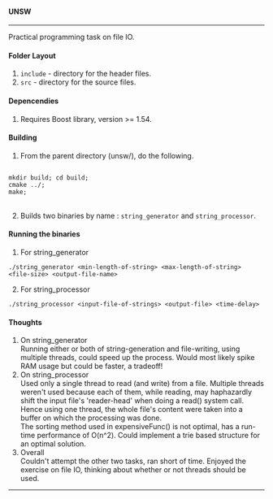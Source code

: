 #### UNSW 

---

Practical programming task on file IO.


#### Folder Layout
1. `include` - directory for the header files.
2. `src` - directory for the source files.

#### Depencendies
1. Requires Boost library, version >= 1.54.

#### Building
1. From the parent directory (unsw/), do the following.
<code>
mkdir build; cd build;
cmake ../;
make;
</code> <br/>

2. Builds two binaries by name : `string_generator` and `string_processor`.


#### Running the binaries
1. For string_generator <br/> 

`./string_generator <min-length-of-string> <max-length-of-string> <file-size> <output-file-name>`


2. For string_processor <br/>

`./string_processor <input-file-of-strings> <output-file> <time-delay> `

#### Thoughts
1. On string_generator <br/>
Running either or both of string-generation and file-writing, using multiple threads, could speed up the process. Would most likely spike RAM usage but could be faster, a tradeoff! <br/>
2. On string_processor <br/>
Used only a single thread to read (and write) from a file. Multiple threads weren't used because each of them, while reading, may haphazardly shift the input file's 'reader-head' when doing a read() system call. Hence using one thread, the whole file's content were taken into a buffer on which the processing was done. <br/>
The sorting method used in expensiveFunc() is not optimal, has a run-time performance of O(n^2). Could implement a trie based structure for an optimal solution. <br/>
3. Overall <br/>
Couldn't attempt the other two tasks, ran short of time. Enjoyed the exercise on file IO, thinking about whether or not threads should be used.

---
